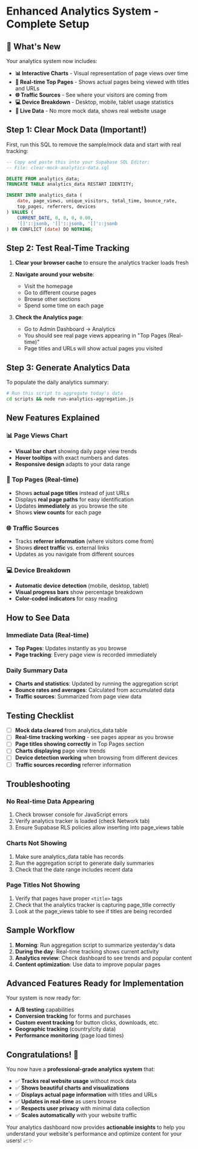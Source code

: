 # Enhanced Analytics System - Complete Setup

## 🎉 What's New

Your analytics system now includes:
- **📊 Interactive Charts** - Visual representation of page views over time
- **📱 Real-time Top Pages** - Shows actual pages being viewed with titles and URLs
- **🌐 Traffic Sources** - See where your visitors are coming from
- **💻 Device Breakdown** - Desktop, mobile, tablet usage statistics
- **🚀 Live Data** - No more mock data, shows real website usage

## Step 1: Clear Mock Data (Important!)

First, run this SQL to remove the sample/mock data and start with real tracking:

```sql
-- Copy and paste this into your Supabase SQL Editor:
-- File: clear-mock-analytics-data.sql

DELETE FROM analytics_data;
TRUNCATE TABLE analytics_data RESTART IDENTITY;

INSERT INTO analytics_data (
    date, page_views, unique_visitors, total_time, bounce_rate,
    top_pages, referrers, devices
) VALUES (
    CURRENT_DATE, 0, 0, 0, 0.00,
    '[]'::jsonb, '[]'::jsonb, '[]'::jsonb
) ON CONFLICT (date) DO NOTHING;
```

## Step 2: Test Real-Time Tracking

1. **Clear your browser cache** to ensure the analytics tracker loads fresh
2. **Navigate around your website**:
   - Visit the homepage
   - Go to different course pages
   - Browse other sections
   - Spend some time on each page

3. **Check the Analytics page**:
   - Go to Admin Dashboard → Analytics
   - You should see real page views appearing in "Top Pages (Real-time)"
   - Page titles and URLs will show actual pages you visited

## Step 3: Generate Analytics Data

To populate the daily analytics summary:

```bash
# Run this script to aggregate today's data
cd scripts && node run-analytics-aggregation.js
```

## New Features Explained

### 📊 Page Views Chart
- **Visual bar chart** showing daily page view trends
- **Hover tooltips** with exact numbers and dates
- **Responsive design** adapts to your data range

### 📱 Top Pages (Real-time)
- Shows **actual page titles** instead of just URLs
- Displays **real page paths** for easy identification
- Updates **immediately** as you browse the site
- Shows **view counts** for each page

### 🌐 Traffic Sources
- Tracks **referrer information** (where visitors come from)
- Shows **direct traffic** vs. external links
- Updates as you navigate from different sources

### 💻 Device Breakdown
- **Automatic device detection** (mobile, desktop, tablet)
- **Visual progress bars** show percentage breakdown
- **Color-coded indicators** for easy reading

## How to See Data

### Immediate Data (Real-time)
- **Top Pages**: Updates instantly as you browse
- **Page tracking**: Every page view is recorded immediately

### Daily Summary Data
- **Charts and statistics**: Updated by running the aggregation script
- **Bounce rates and averages**: Calculated from accumulated data
- **Traffic sources**: Summarized from page view data

## Testing Checklist

- [ ] **Mock data cleared** from analytics_data table
- [ ] **Real-time tracking working** - see pages appear as you browse
- [ ] **Page titles showing correctly** in Top Pages section
- [ ] **Charts displaying** page view trends
- [ ] **Device detection working** when browsing from different devices
- [ ] **Traffic sources recording** referrer information

## Troubleshooting

### No Real-time Data Appearing
1. Check browser console for JavaScript errors
2. Verify analytics tracker is loaded (check Network tab)
3. Ensure Supabase RLS policies allow inserting into page_views table

### Charts Not Showing
1. Make sure analytics_data table has records
2. Run the aggregation script to generate daily summaries
3. Check that the date range includes recent data

### Page Titles Not Showing
1. Verify that pages have proper `<title>` tags
2. Check that the analytics tracker is capturing page_title correctly
3. Look at the page_views table to see if titles are being recorded

## Sample Workflow

1. **Morning**: Run aggregation script to summarize yesterday's data
2. **During the day**: Real-time tracking shows current activity
3. **Analytics review**: Check dashboard to see trends and popular content
4. **Content optimization**: Use data to improve popular pages

## Advanced Features Ready for Implementation

Your system is now ready for:
- **A/B testing** capabilities
- **Conversion tracking** for forms and purchases
- **Custom event tracking** for button clicks, downloads, etc.
- **Geographic tracking** (country/city data)
- **Performance monitoring** (page load times)

## Congratulations! 🎉

You now have a **professional-grade analytics system** that:
- ✅ **Tracks real website usage** without mock data
- ✅ **Shows beautiful charts and visualizations**
- ✅ **Displays actual page information** with titles and URLs
- ✅ **Updates in real-time** as users browse
- ✅ **Respects user privacy** with minimal data collection
- ✅ **Scales automatically** with your website traffic

Your analytics dashboard now provides **actionable insights** to help you understand your website's performance and optimize content for your users! 📈✨